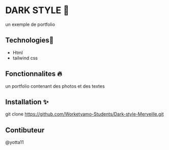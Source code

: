 
  # DARK STYLE 📝  
 un exemple de portfolio 
## Technologies🚀  
  * Html
* tailwind css
  
## Fonctionnalites 🔥  
  un portfolio contenant des photos et des textes
      
  ## Installation ✨ 
git clone https://github.com/Worketyamo-Students/Dark-style-Merveille.git
 
  ## Contibuteur
  @yotta11 
 